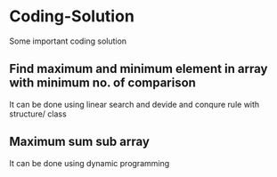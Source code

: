 # Coding-Solution
Some important coding solution
## Find maximum and minimum element in array with minimum no. of comparison
It can be done using linear search and devide and conqure rule with structure/ class 

## Maximum sum sub array
It can be done using dynamic programming
